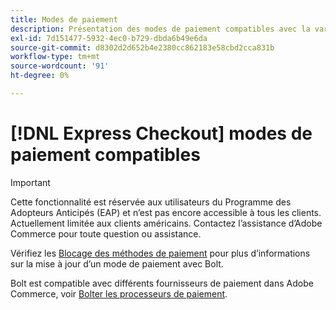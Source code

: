 ```yaml
---
title: Modes de paiement
description: Présentation des modes de paiement compatibles avec la variable [!DNL Express Checkout] pour l’extension Adobe Commerce.
exl-id: 7d151477-5932-4ec0-b729-dbda6b49e6da
source-git-commit: d8302d2d652b4e2380cc862183e58cbd2cca831b
workflow-type: tm+mt
source-wordcount: '91'
ht-degree: 0%

---
```


# [!DNL Express Checkout] modes de paiement compatibles

>[!IMPORTANT]
>
> Cette fonctionnalité est réservée aux utilisateurs du Programme des Adopteurs Anticipés (EAP) et n’est pas encore accessible à tous les clients. Actuellement limitée aux clients américains. Contactez l’assistance d’Adobe Commerce pour toute question ou assistance.

Vérifiez les [Blocage des méthodes de paiement](https://help.bolt.com/shoppers/guides/checkout/update-payment-method) pour plus d’informations sur la mise à jour d’un mode de paiement avec Bolt.

Bolt est compatible avec différents fournisseurs de paiement dans Adobe Commerce, voir [Bolter les processeurs de paiement](https://help.bolt.com/merchants/guides/merchant-setup/checkout/processor-guides/).
